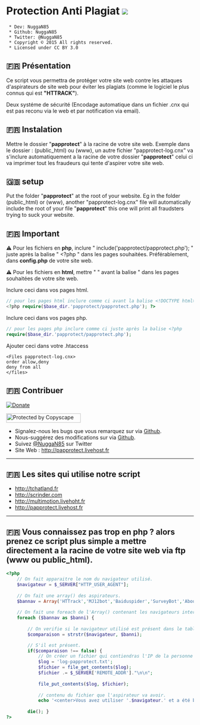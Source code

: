 # Protection Anti Plagiat <img src="https://camo.githubusercontent.com/fe2cb3af77c3290cd9437c142662cbd08bbbc027/687474703a2f2f696d6167652e6e6f656c736861636b2e636f6d2f66696368696572732f323031352f35312f313435303130333535302d736865696c642e706e67">

```
 * Dev: NuggaN85
 * Github: NuggaN85
 * Twitter: @NuggaN85
 * Copyright © 2015 All rights reserved.
 * Licensed under CC BY 3.0
```

## :fr: Présentation

Ce script vous permettra de protéger votre site web contre les attaques d'aspirateurs de site web pour éviter les plagiats (comme le logiciel le plus connus qui est <strong>"HTTRACK"</strong>).

Deux systéme de sécurité (Encodage automatique dans un fichier .cnx qui est pas reconu via le web et par notification via email).

## :fr: Instalation

Mettre le dossier "<strong>papprotect</strong>" à la racine de votre site web. Exemple dans le dossier : (public_html) ou (www), un autre fichier "papprotect-log.cnx" va s'inclure automatiquement a la racine de votre dossier "<strong>papprotect</strong>" celui ci va imprimer tout les fraudeurs qui tente d'aspirer votre site web.

## :uk: setup

Put the folder "<strong>papprotect</strong>" at the root of your website. Eg in the folder (public_html) or (www), another "papprotect-log.cnx" file will automatically include the root of your file "<strong>papprotect</strong>" this one will print all fraudsters trying to suck your website.

## :fr: Important

<strong>:warning:</strong>
Pour les fichiers en <strong>php</strong>, inclure " include('papprotect/papprotect.php'); " juste après la balise " <?php " dans les pages souhaitées. Préférablement, dans <strong>config.php</strong> de votre site web.

<strong>:warning:</strong>
Pour les fichiers en <strong>html</strong>, mettre " <?php include('papprotect/papprotect.php'); ?> " avant la balise " <!DOCTYPE html> dans les pages souhaitées de votre site web.

Inclure ceci dans vos pages html.
```PHP
// pour les pages html inclure comme ci avant la balise <!DOCTYPE html>
<?php require($base_dir.'papprotect/papprotect.php'); ?> 
```

Inclure ceci dans vos pages php.
```PHP
// pour les pages php inclure comme ci juste après la balise <?php
require($base_dir.'papprotect/papprotect.php'); 
```

Ajouter ceci dans votre .htaccess
```
<Files papprotect-log.cnx>
order allow,deny
deny from all
</files>
```

## :fr: Contribuer

[![Donate](https://img.shields.io/badge/paypal-donate-yellow.svg?style=flat)](https://www.paypal.me/LudovicRose)

<a target="_blank" href="http://www.copyscape.com/"><img src="http://banners.copyscape.com/img/copyscape-banner-white-200x25.png" width="200" height="25" border="0" alt="Protected by Copyscape" title="Protected by Copyscape Plagiarism Checker - Do not copy content from this page." /></a>

- Signalez-nous les bugs que vous remarquez sur via [Github](https://github.com/NuggaN85/Protection-Anti-Plagiat/issues/1).
- Nous-suggérez des modifications sur via [Github](https://github.com/NuggaN85/Protection-Anti-Plagiat/issues/2).
- Suivez [@NuggaN85](https://twitter.com/NuggaN85) sur Twitter
- Site Web : http://papprotect.livehost.fr
  
--------------------------------------------------------------------------------------------------------------------------------------

## :fr: Les sites qui utilise notre script

- http://tchatland.fr
- http://scrinder.com
- http://multimotion.livehoht.fr
- http://papprotect.livehost.fr

--------------------------------------------------------------------------------------------------------------------------------------

## :fr: Vous connaissez pas trop en php ? alors prenez ce script plus simple a mettre directement a la racine de votre site web via ftp (www ou public_html).

```PHP
<?php
    // On fait apparaitre le nom du navigateur utilisé.
    $navigateur = $_SERVER["HTTP_USER_AGENT"];
	
    // On fait une array() des aspirateurs.
    $bannav = Array('HTTrack','MJ12bot','Baiduspider','SurveyBot','AboutUsBot','Semager','dotbot','httrack','WebCopier','HTTPClient','websitecopier','webcopier');
    
    // On fait une foreach de l'Array() contenant les navigateurs interdits.
    foreach ($bannav as $banni) { 
	
        // On verifie si le navigateur utilisé est présent dans le tableau array().
        $comparaison = strstr($navigateur, $banni);

        // S'il est présent.
        if($comparaison !== false) {
            // On créer un fichier qui contiendras l'IP de la personne qui a aspirer notre site.
            $log = 'log-papprotect.txt';
            $fichier = file_get_contents($log);
            $fichier .= $_SERVER['REMOTE_ADDR']."\n\n";
            
            file_put_contents($log, $fichier);
            
            // contenu du fichier que l'aspirateur va avoir.
            echo '<center>Vous avez utiliser '.$navigateur.' et a été bloquer part notre systéme de sécurité.</center>';
           
        die(); } 
?>

```
